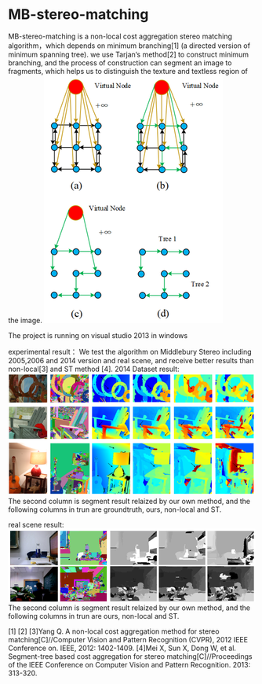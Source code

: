 # MB-stereo-matching
MB-stereo-matching is a non-local cost aggregation stereo matching algorithm，which depends on minimum branching[1]
(a directed version of minimum spanning tree). we use Tarjan‘s method[2] to construct minimum branching, and the process of construction
can segment an image to fragments, which helps us to distinguish the texture and textless region of the image.
![Image text](https://raw.githubusercontent.com/zssjh/git_img/master/1__.png)

The project is running on visual studio 2013 in windows

experimental result：
We test the algorithm on Middlebury Stereo including 2005,2006 and 2014 version and real scene, and receive better results than non-local[3] and ST method
[4].
2014 Dataset result:
![Image text](https://raw.githubusercontent.com/zssjh/git_img/master/1_dataset.png)
The second column is segment result relaized by our own method, and the following columns in trun are groundtruth, ours, non-local and
ST.

real scene result:
![Image text](https://raw.githubusercontent.com/zssjh/git_img/master/1_scene_2.png)
The second column is segment result relaized by our own method, and the following columns in trun are ours, non-local and
ST.


[1]
[2]
[3]Yang Q. A non-local cost aggregation method for stereo matching[C]//Computer Vision and Pattern Recognition (CVPR), 2012 IEEE Conference on. IEEE, 2012: 1402-1409.
[4]Mei X, Sun X, Dong W, et al. Segment-tree based cost aggregation for stereo matching[C]//Proceedings of the IEEE Conference on Computer Vision and Pattern Recognition. 2013: 313-320.

